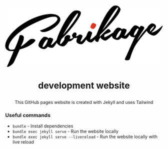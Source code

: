 <p align="center"><picture>
  <source media="(prefers-color-scheme: dark)" srcset="assets/img/logo-alt.svg">
  <img alt="Fabrikage logo" src="assets/img/logo.svg">
</picture></p>

# <p align="center">development website</p>

<p align="center">This GitHub pages website is created with Jekyll and uses Tailwind</p>

### Useful commands

- `bundle` - Install dependencies
- `bundle exec jekyll serve` - Run the website locally
- `bundle exec jekyll serve --livereload` - Run the website locally with live reload